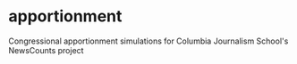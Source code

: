 # apportionment
Congressional apportionment simulations for Columbia Journalism School's NewsCounts project
